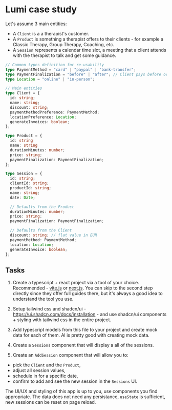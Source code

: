 # Lumi case study

Let's assume 3 main entities:

- A `Client` is a a therapist's customer.
- A `Product` is something a therapist offers to their clients - for example a Classic Therapy, Group Therapy, Coaching, etc.
- A `Session` represents a calendar time slot, a meeting that a client attends with the therapist to talk and get some guidance.

```typescript
// Common types definition for re-usability
type PaymentMethod = "card" | "paypal" | "bank-transfer";
type PaymentFinalization = "before" | "after"; // Client pays before or after the session
type Location = "online" | "in-person";

// Main entities
type Client = {
  id: string;
  name: string;
  discount: string;
  paymentMethodPreference: PaymentMethod;
  locationPreference: Location;
  generateInvoices: boolean;
};

type Product = {
  id: string
  name: string
  durationMinutes: number;
  price: string;
  paymentFinalization: PaymentFinalization;
};

type Session = {
  id: string;
  clientId: string;
  productId: string;
  name: string;
  date: Date;

  // Defaults from the Product
  durationMinutes: number;
  price: string;
  paymentFinalization: PaymentFinalization;

  // Defaults from the Client
  discount: string; // flat value in EUR
  paymentMethod: PaymentMethod;
  location: Location;
  generateInvoice: boolean;
};
```

## Tasks

1. Create a typescript + react project via a tool of your choice. Recommended - [vite.js](https://vitejs.dev/guide/) or [next.js](https://nextjs.org/docs/pages/building-your-application/configuring/typescript). You can skip to the second step directly since they offer full guides there, but it's always a good idea to understand the tool you use.

2. Setup tailwind css and shadcn/ui - https://ui.shadcn.com/docs/installation - and use shadcn/ui components + styling with tailwind css in the entire project.

3. Add typescript models from this file to your project and create mock data for each of them. AI is pretty good with creating mock data.

4. Create a `Sessions` component that will display a all of the sessions.

5. Create an `AddSession` component that will allow you to:

- pick the `Client` and the `Product`,
- adjust all session values,
- schedule in for a specific date,
- confirm to add and see the new session in the `Sessions` UI.

The UI/UX and styling of this app is up to you, use components you find appropriate. The data does not need any persistance, `useState` is sufficient, new sessions can be reset on page reload.
